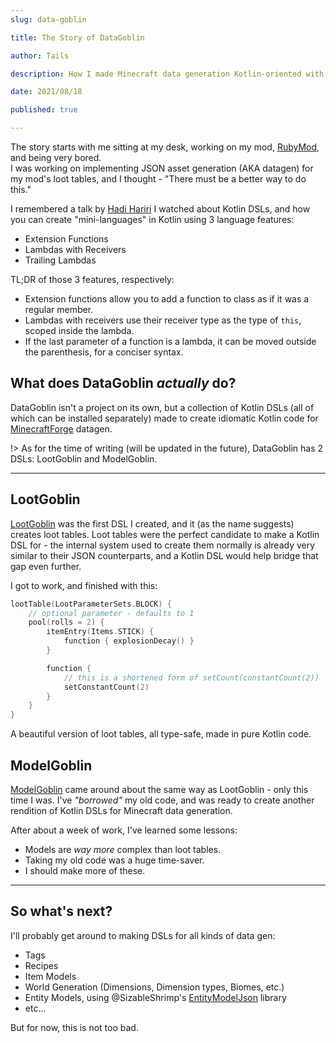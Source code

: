 ```yaml
---
slug: data-goblin

title: The Story of DataGoblin

author: Tails

description: How I made Minecraft data generation Kotlin-oriented with DSLs.

date: 2021/08/18

published: true

---
```


The story starts with me sitting at my desk, working on my mod, [RubyMod](https://github.com/theonlytails/rubymod), and
being very bored.  
I was working on implementing JSON asset generation (AKA datagen) for my mod's loot tables, and I thought - "There must
be a better way to do this."

I remembered a talk by [Hadi Hariri](https://hadihariri.com/) I watched about Kotlin DSLs, and how you can create
"mini-languages" in Kotlin using 3 language features:

- Extension Functions
- Lambdas with Receivers
- Trailing Lambdas

TL;DR of those 3 features, respectively:

- Extension functions allow you to add a function to class as if it was a regular member.
- Lambdas with receivers use their receiver type as the type of `this`, scoped inside the lambda.
- If the last parameter of a function is a lambda, it can be moved outside the parenthesis, for a conciser syntax.

## What does DataGoblin _actually_ do?

DataGoblin isn't a project on its own, but a collection of Kotlin DSLs (all of which can be installed separately)
made to create idiomatic Kotlin code for [MinecraftForge](https://github.com/MinecraftForge/MinecraftForge) datagen.

!> As for the time of writing (will be updated in the future), DataGoblin has 2 DSLs: LootGoblin and ModelGoblin.

---

## LootGoblin

[LootGoblin](https://github.com/theonlytails/LootGoblin) was the first DSL I created, and it (as the name suggests)
creates loot tables. Loot tables were the perfect candidate to make a Kotlin DSL for - the internal system used to
create them normally is already very similar to their JSON counterparts, and a Kotlin DSL would help bridge that gap
even further.

I got to work, and finished with this:

```kt
lootTable(LootParameterSets.BLOCK) {
    // optional parameter - defaults to 1
    pool(rolls = 2) {
        itemEntry(Items.STICK) {
            function { explosionDecay() }
        }

        function {
            // this is a shortened form of setCount(constantCount(2)) 
            setConstantCount(2) 
        }
    }
}
```

A beautiful version of loot tables, all type-safe, made in pure Kotlin code.

## ModelGoblin

[ModelGoblin](https://github.com/theonlytails/ModelGoblin) came around about the same way as LootGoblin - only this time
I was. I've _"borrowed"_ my old code, and was ready to create another rendition of Kotlin DSLs for Minecraft data
generation.

After about a week of work, I've learned some lessons:

- Models are _way more_ complex than loot tables.
- Taking my old code was a huge time-saver.
- I should make more of these.

---

## So what's next?

I'll probably get around to making DSLs for all kinds of data gen:

- Tags
- Recipes
- Item Models
- World Generation (Dimensions, Dimension types, Biomes, etc.)
- Entity Models, using @SizableShrimp's [EntityModelJson](https://github.com/sizableshrimp/entitymodeljson) library
- etc...

But for now, this is not too bad.